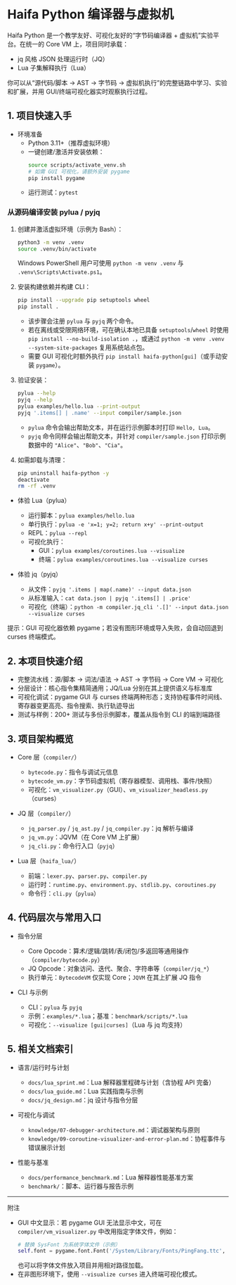# Haifa Python 编译器与虚拟机


Haifa Python 是一个教学友好、可视化友好的“字节码编译器 + 虚拟机”实验平台。在统一的 Core VM 上，项目同时承载：
- jq 风格 JSON 处理运行时（JQ）
- Lua 子集解释执行（Lua）

你可以从“源代码/脚本 → AST → 字节码 → 虚拟机执行”的完整链路中学习、实验和扩展，并用 GUI/终端可视化器实时观察执行过程。

## 1. 项目快速入手

- 环境准备
  - Python 3.11+（推荐虚拟环境）
  - 一键创建/激活并安装依赖：
    ```bash
    source scripts/activate_venv.sh
    # 如需 GUI 可视化，请额外安装 pygame
    pip install pygame
    ```
  - 运行测试：`pytest`

### 从源码编译安装 pylua / pyjq

1. 创建并激活虚拟环境（示例为 Bash）：
   ```bash
   python3 -m venv .venv
   source .venv/bin/activate
   ```
   Windows PowerShell 用户可使用 `python -m venv .venv` 与 `.venv\Scripts\Activate.ps1`。

2. 安装构建依赖并构建 CLI：
   ```bash
   pip install --upgrade pip setuptools wheel
   pip install .
   ```
   - 该步骤会注册 `pylua` 与 `pyjq` 两个命令。
   - 若在离线或受限网络环境，可在确认本地已具备 `setuptools`/`wheel` 时使用 `pip install --no-build-isolation .`，或通过 `python -m venv .venv --system-site-packages` 复用系统站点包。
   - 需要 GUI 可视化时额外执行 `pip install haifa-python[gui]`（或手动安装 `pygame`）。

3. 验证安装：
   ```bash
   pylua --help
   pyjq --help
   pylua examples/hello.lua --print-output
   pyjq '.items[] | .name' --input compiler/sample.json
   ```
   - `pylua` 命令会输出帮助文本，并在运行示例脚本时打印 `Hello, Lua`。
   - `pyjq` 命令同样会输出帮助文本，并针对 `compiler/sample.json` 打印示例数据中的 `"Alice"`、`"Bob"`、`"Cia"`。

4. 如需卸载与清理：
   ```bash
   pip uninstall haifa-python -y
   deactivate
   rm -rf .venv
   ```

- 体验 Lua（pylua）
  - 运行脚本：`pylua examples/hello.lua`
  - 单行执行：`pylua -e 'x=1; y=2; return x+y' --print-output`
  - REPL：`pylua --repl`
  - 可视化执行：
    - GUI：`pylua examples/coroutines.lua --visualize`
    - 终端：`pylua examples/coroutines.lua --visualize curses`

- 体验 jq（pyjq）
  - 从文件：`pyjq '.items | map(.name)' --input data.json`
  - 从标准输入：`cat data.json | pyjq '.items[] | .price'`
  - 可视化（终端）：`python -m compiler.jq_cli '.[]' --input data.json --visualize curses`

提示：GUI 可视化器依赖 pygame；若没有图形环境或导入失败，会自动回退到 curses 终端模式。

## 2. 本项目快速介绍

- 完整流水线：源/脚本 → 词法/语法 → AST → 字节码 → Core VM → 可视化
- 分层设计：核心指令集精简通用；JQ/Lua 分别在其上提供语义与标准库
- 可视化调试：pygame GUI 与 curses 终端两种形态；支持协程事件时间线、寄存器变更高亮、指令搜索、执行轨迹导出
- 测试与样例：200+ 测试与多份示例脚本，覆盖从指令到 CLI 的端到端路径

## 3. 项目架构概览

- Core 层（`compiler/`）
  - `bytecode.py`：指令与调试元信息
  - `bytecode_vm.py`：字节码虚拟机（寄存器模型、调用栈、事件/快照）
  - 可视化：`vm_visualizer.py`（GUI）、`vm_visualizer_headless.py`（curses）

- JQ 层（`compiler/`）
  - `jq_parser.py` / `jq_ast.py` / `jq_compiler.py`：jq 解析与编译
  - `jq_vm.py`：JQVM（在 Core VM 上扩展）
  - `jq_cli.py`：命令行入口（`pyjq`）

- Lua 层（`haifa_lua/`）
  - 前端：`lexer.py`、`parser.py`、`compiler.py`
  - 运行时：`runtime.py`、`environment.py`、`stdlib.py`、`coroutines.py`
  - 命令行：`cli.py`（`pylua`）

## 4. 代码层次与常用入口

- 指令分层
  - Core Opcode：算术/逻辑/跳转/表/闭包/多返回等通用操作（`compiler/bytecode.py`）
  - JQ Opcode：对象访问、迭代、聚合、字符串等（`compiler/jq_*`）
  - 执行单元：`BytecodeVM` 仅实现 Core；`JQVM` 在其上扩展 JQ 指令

- CLI 与示例
  - CLI：`pylua` 与 `pyjq`
  - 示例：`examples/*.lua`；基准：`benchmark/scripts/*.lua`
  - 可视化：`--visualize [gui|curses]`（Lua 与 jq 均支持）

## 5. 相关文档索引

- 语言/运行时与计划
  - `docs/lua_sprint.md`：Lua 解释器里程碑与计划（含协程 API 完备）
  - `docs/lua_guide.md`：Lua 实践指南与示例
  - `docs/jq_design.md`：jq 设计与指令分层

- 可视化与调试
  - `knowledge/07-debugger-architecture.md`：调试器架构与原则
  - `knowledge/09-coroutine-visualizer-and-error-plan.md`：协程事件与错误展示计划

- 性能与基准
  - `docs/performance_benchmark.md`：Lua 解释器性能基准方案
  - `benchmark/`：脚本、运行器与报告示例

---

附注
- GUI 中文显示：若 pygame GUI 无法显示中文，可在 `compiler/vm_visualizer.py` 中改用指定字体文件，例如：
  ```python
  # 替换 SysFont 为系统字体文件（示例）
  self.font = pygame.font.Font('/System/Library/Fonts/PingFang.ttc', FONT_SIZE)
  ```
  也可以将字体文件放入项目并用相对路径加载。
- 在非图形环境下，使用 `--visualize curses` 进入终端可视化模式。
